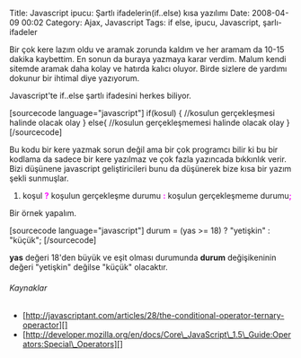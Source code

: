 Title: Javascript ipucu: Şartlı ifadelerin(if..else) kısa yazılımı
Date: 2008-04-09 00:02
Category: Ajax, Javascript
Tags: if else, ipucu, Javascript, şarlı-ifadeler

Bir çok kere lazım oldu ve aramak zorunda kaldım ve her aramam da 10-15
dakika kaybettim. En sonun da buraya yazmaya karar verdim. Malum kendi
sitemde aramak daha kolay ve hatırda kalıcı oluyor. Birde sizlere de
yardımı dokunur bir ihtimal diye yazıyorum.

Javascript'te if..else şartlı ifadesini herkes biliyor.

[sourcecode language="javascript"] if(kosul) { //kosulun gerçekleşmesi
halinde olacak olay } else{ //kosulun gerçekleşmemesi halinde olacak
olay }[/sourcecode]

Bu kodu bir kere yazmak sorun değil ama bir çok programcı bilir ki bu
bir kodlama da sadece bir kere yazılmaz ve çok fazla yazıncada bıkkınlık
verir. Bizi düşünene javascript geliştiricileri bunu da düşünerek bize
kısa bir yazım şekli sunmuşlar.

1.  koşul <span style="color:#FF00FF; font-weight:bold">?</span> koşulun
    gerçekleşme durumu
    <span style="color:#FF00FF; font-weight:bold">:</span> koşulun
    gerçekleşmeme
    durumu<span style="color:#FF00FF; font-weight:bold">;</span>

Bir örnek yapalım.

[sourcecode language="javascript"] durum = (yas \>= 18) ? "yetişkin" :
"küçük"; [/sourcecode]

**yas** değeri 18'den büyük ve eşit olması durumunda **durum**
değişikeninin değeri "yetişkin" değilse "küçük" olacaktır.

###### Kaynaklar

-   [http://javascriptant.com/articles/28/the-conditional-operator-ternary-operactor][]
-   [http://developer.mozilla.org/en/docs/Core\_JavaScript\_1.5\_Guide:Operators:Special\_Operators][]

</p>

  [http://javascriptant.com/articles/28/the-conditional-operator-ternary-operactor]:
    http://javascriptant.com/articles/28/the-conditional-operator-ternary-operactor
  [http://developer.mozilla.org/en/docs/Core\_JavaScript\_1.5\_Guide:Operators:Special\_Operators]:
    http://developer.mozilla.org/en/docs/Core_JavaScript_1.5_Guide:Operators:Special_Operators

